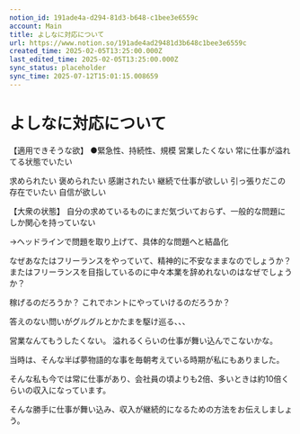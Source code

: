 ```yaml
---
notion_id: 191ade4a-d294-81d3-b648-c1bee3e6559c
account: Main
title: よしなに対応について
url: https://www.notion.so/191ade4ad29481d3b648c1bee3e6559c
created_time: 2025-02-05T13:25:00.000Z
last_edited_time: 2025-02-05T13:25:00.000Z
sync_status: placeholder
sync_time: 2025-07-12T15:01:15.008659
---
```

# よしなに対応について

【適用できそうな欲】
●緊急性、持続性、規模
営業したくない
常に仕事が溢れてる状態でいたい

求められたい
褒められたい
感謝されたい
継続で仕事が欲しい
引っ張りだこの存在でいたい
自信が欲しい

【大衆の状態】
自分の求めているものにまだ気づいておらず、一般的な問題にしか関心を持っていない

→ヘッドラインで問題を取り上げて、具体的な問題へと結晶化

なぜあなたはフリーランスをやっていて、精神的に不安なままなのでしょうか？
またはフリーランスを目指しているのに中々本業を辞めれないのはなぜでしょうか？

稼げるのだろうか？
これでホントにやっていけるのだろうか？

答えのない問いがグルグルとかたまを駆け巡る、、、

営業なんてもうしたくない。
溢れるくらいの仕事が舞い込んでこないかな。

当時は、そんな半ば夢物語的な事を毎朝考えている時期が私にもありました。

そんな私も今では常に仕事があり、会社員の頃よりも2倍、多いときは約10倍くらいの収入になっています。

そんな勝手に仕事が舞い込み、収入が継続的になるための方法をお伝えしましょう。
